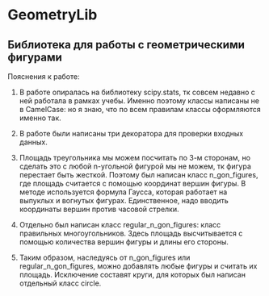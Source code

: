 # GeometryLib

## Библиотека для работы с геометрическими фигурами
Пояснения к работе:
1) В работе опиралась на библиотеку scipy.stats, тк совсем недавно с ней работала в рамках учебы.
Именно поэтому классы написаны не в CamelCase: но я знаю, что по всем правилам классы оформляются именно так.

2) В работе были написаны три декоратора для проверки входных данных.

3) Площадь треугольника мы можем посчитать по 3-м сторонам, но сделать это с любой n-угольной фигурой мы не можем,
тк фигура перестает быть жесткой. Поэтому был написан класс n_gon_figures,
где площадь считается с помощью координат вершин фигуры.
В методе используется формула Гаусса, которая работает на выпуклых и вогнутых фигурах.
Единственное, надо вводить координаты вершин против часовой стрелки.

4) Отдельно был написан класс regular_n_gon_figures: класс правильных многоугольников.
Здесь площадь высчитывается с помощью количества вершин фигуры и длины его стороны.

5) Таким образом, наследуясь от n_gon_figures или regular_n_gon_figures, можно добавлять любые фигуры и считать
их площадь. Исключение составят круги, для которых был написан отдельный класс circle.
